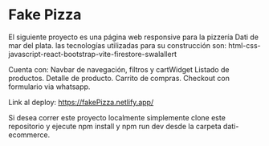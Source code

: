 # Fake Pizza
El siguiente proyecto es una página web responsive para la pizzería Dati de mar del plata.
las tecnologías utilizadas para su construcción son:
html-css-javascript-react-bootstrap-vite-firestore-swalallert

Cuenta con:
Navbar de navegación, filtros y cartWidget
Listado de productos.
Detalle de producto.
Carrito de compras.
Checkout con formulario via whatsapp.

Link al deploy: https://fakePizza.netlify.app/

Si desea correr este proyecto localmente simplemente clone este repositorio y ejecute npm install y npm run dev desde la carpeta dati-ecommerce. 
